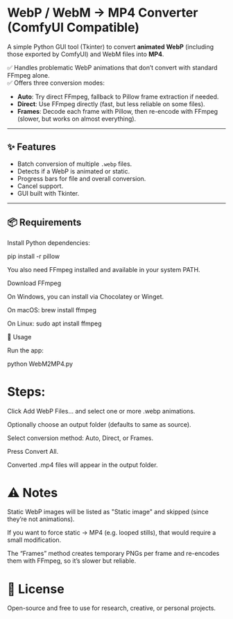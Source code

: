 # WebP / WebM → MP4 Converter (ComfyUI Compatible)

A simple Python GUI tool (Tkinter) to convert **animated WebP** (including those exported by ComfyUI) and WebM files into **MP4**.

✅ Handles problematic WebP animations that don’t convert with standard FFmpeg alone.  
✅ Offers three conversion modes:  
- **Auto**: Try direct FFmpeg, fallback to Pillow frame extraction if needed.  
- **Direct**: Use FFmpeg directly (fast, but less reliable on some files).  
- **Frames**: Decode each frame with Pillow, then re-encode with FFmpeg (slower, but works on almost everything).

---

## ✨ Features
- Batch conversion of multiple `.webp` files.
- Detects if a WebP is animated or static.
- Progress bars for file and overall conversion.
- Cancel support.
- GUI built with Tkinter.

---

## 📦 Requirements

Install Python dependencies:

pip install -r pillow

You also need FFmpeg installed and available in your system PATH.

Download FFmpeg

On Windows, you can install via Chocolatey or Winget.

On macOS: brew install ffmpeg

On Linux: sudo apt install ffmpeg

🚀 Usage

Run the app:

python WebM2MP4.py

# Steps:

Click Add WebP Files… and select one or more .webp animations.

Optionally choose an output folder (defaults to same as source).

Select conversion method: Auto, Direct, or Frames.

Press Convert All.

Converted .mp4 files will appear in the output folder.

# ⚠️ Notes
Static WebP images will be listed as "Static image" and skipped (since they’re not animations).

If you want to force static → MP4 (e.g. looped stills), that would require a small modification.

The “Frames” method creates temporary PNGs per frame and re-encodes them with FFmpeg, so it’s slower but reliable.

# 📜 License

Open-source and free to use for research, creative, or personal projects.
